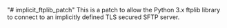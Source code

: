 "# implicit_ftplib_patch" 
This is a patch to allow the Python 3.x ftplib library to connect to an implicitly defined TLS secured SFTP server.
